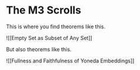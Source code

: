 # The M3 Scrolls

This is where you find theorems like this. 

![[Empty Set as Subset of Any Set]]

But also theorems like this.

![[Fullness and Faithfulness of Yoneda Embeddings]]